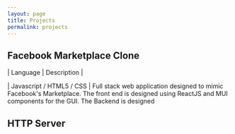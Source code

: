 ```yaml
---
layout: page
title: Projects
permalink: projects
---
```



## Facebook Marketplace Clone



| Language     | Description |

| Javascript / HTML5 / CSS   | Full stack web application designed to mimic Facebook's Marketplace.
The front end is designed using ReactJS and MUI components for the GUI. The Backend is designed

## HTTP Server

